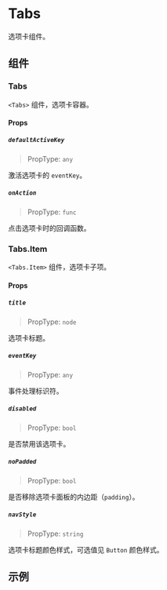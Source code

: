 # Tabs

选项卡组件。

## 组件

### Tabs

`<Tabs>` 组件，选项卡容器。

#### Props

##### `defaultActiveKey`

> PropType: `any`

激活选项卡的 `eventKey`。

##### `onAction`

> PropType: `func`

点击选项卡时的回调函数。



### Tabs.Item

`<Tabs.Item>` 组件，选项卡子项。


#### Props

##### `title`

> PropType: `node`

选项卡标题。

##### `eventKey`

> PropType: `any`

事件处理标识符。

##### `disabled`

> PropType: `bool`

是否禁用该选项卡。

##### `noPadded`

> PropType: `bool`

是否移除选项卡面板的内边距（`padding`）。

##### `navStyle`

> PropType: `string`

选项卡标题颜色样式，可选值见 `Button` 颜色样式。

## 示例
